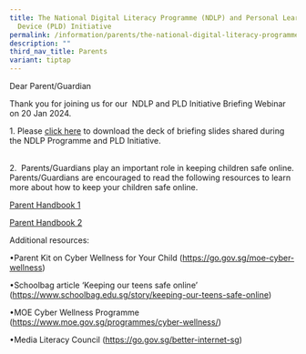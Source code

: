 ```yaml
---
title: The National Digital Literacy Programme (NDLP) and Personal Learning
  Device (PLD) Initiative
permalink: /information/parents/the-national-digital-literacy-programme-ndlp-n-personal-learning-device-pld/
description: ""
third_nav_title: Parents
variant: tiptap
---
```

<p>Dear Parent/Guardian</p><p>Thank you for joining us for our&nbsp;&nbsp;NDLP and PLD Initiative Briefing&nbsp;Webinar on 20 Jan 2024.&nbsp;</p><p></p><p>1. Please <a href="/files/NDLP_Briefing_20_Jan_2024_for_school_website.pdf" rel="noopener noreferrer nofollow" target="_blank">click here</a> to download the deck of briefing slides shared during the NDLP Programme and PLD Initiative.</p><p><br>2.&nbsp; Parents/Guardians play an important role in keeping children safe online. Parents/Guardians are encouraged to read the following resources to learn more about how to keep your children safe online.</p><p><a href="/files/IP2___Parent_Handbook__I__2024_FINAL.pdf" rel="noopener noreferrer nofollow" target="_blank">Parent Handbook 1</a></p><p><a href="/files/IP3___Parent_Handbook__II__2024_FINAL.pdf" rel="noopener noreferrer nofollow" target="_blank">Parent Handbook 2</a></p><p>Additional resources:</p><p>•Parent Kit on Cyber Wellness for Your Child (<a href="https://go.gov.sg/moe-cyber-wellness" rel="noopener noreferrer nofollow" target="_blank">https://go.gov.sg/moe-cyber-wellness</a>)</p><p>•Schoolbag article ‘Keeping our teens safe online’ (<a href="https://go.gov.sg/moe-cyber-wellness" rel="noopener noreferrer nofollow" target="_blank">https://www.schoolbag.edu.sg/story/keeping-our-teens-safe-online</a>)</p><p>•MOE Cyber Wellness Programme (<a href="https://go.gov.sg/moe-cyber-wellness" rel="noopener noreferrer nofollow" target="_blank">https://www.moe.gov.sg/programmes/cyber-wellness/</a>)</p><p>•Media Literacy Council (<a href="https://www.betterinternet.sg/" rel="noopener noreferrer nofollow" target="_blank">https://go.gov.sg/better-internet-sg</a>)</p><p></p>